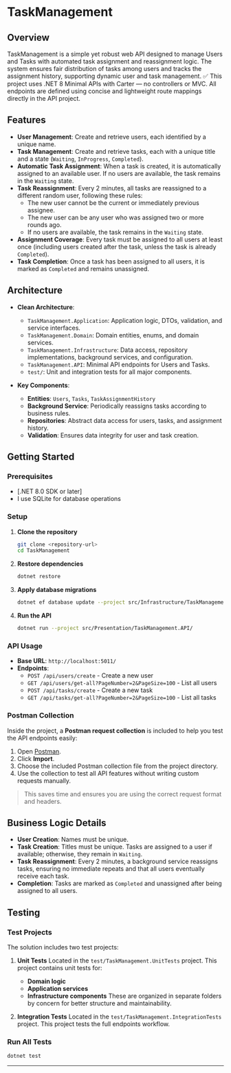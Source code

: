 # TaskManagement

## Overview

TaskManagement is a simple yet robust web API designed to manage Users and Tasks with automated task assignment and reassignment logic. The system ensures fair distribution of tasks among users and tracks the assignment history, supporting dynamic user and task management.
✅ This project uses .NET 8 Minimal APIs with Carter — no controllers or MVC. All endpoints are defined using concise and lightweight route mappings directly in the API project.
## Features

* **User Management**: Create and retrieve users, each identified by a unique name.
* **Task Management**: Create and retrieve tasks, each with a unique title and a state (`Waiting`, `InProgress`, `Completed`).
* **Automatic Task Assignment**: When a task is created, it is automatically assigned to an available user. If no users are available, the task remains in the `Waiting` state.
* **Task Reassignment**: Every 2 minutes, all tasks are reassigned to a different random user, following these rules:
  * The new user cannot be the current or immediately previous assignee.
  * The new user can be any user who was assigned two or more rounds ago.
  * If no users are available, the task remains in the `Waiting` state.
* **Assignment Coverage**: Every task must be assigned to all users at least once (including users created after the task, unless the task is already `Completed`).
* **Task Completion**: Once a task has been assigned to all users, it is marked as `Completed` and remains unassigned.

## Architecture

* **Clean Architecture**:

  * `TaskManagement.Application`: Application logic, DTOs, validation, and service interfaces.
  * `TaskManagement.Domain`: Domain entities, enums, and domain services.
  * `TaskManagement.Infrastructure`: Data access, repository implementations, background services, and configuration.
  * `TaskManagement.API`: Minimal API endpoints for Users and Tasks.
  * `test/`: Unit and integration tests for all major components.

* **Key Components**:

  * **Entities**: `Users`, `Tasks`, `TaskAssignmentHistory`
  * **Background Service**: Periodically reassigns tasks according to business rules.
  * **Repositories**: Abstract data access for users, tasks, and assignment history.
  * **Validation**: Ensures data integrity for user and task creation.

## Getting Started

### Prerequisites

* \[.NET 8.0 SDK or later]
* I use SQLite for database operations

### Setup

1. **Clone the repository**

   ```bash
   git clone <repository-url>
   cd TaskManagement
   ```
2. **Restore dependencies**

   ```bash
   dotnet restore
   ```
3. **Apply database migrations**

   ```bash
   dotnet ef database update --project src/Infrastructure/TaskManagement.Infrastructure/ --startup-project src/Presentation/TaskManagement.API/
   ```
4. **Run the API**

   ```bash
   dotnet run --project src/Presentation/TaskManagement.API/
   ```

### API Usage
- **Base URL**: `http://localhost:5011/`
- **Endpoints**:
  - `POST /api/users/create` - Create a new user
  - `GET /api/users/get-all?PageNumber=2&PageSize=100` - List all users
  - `POST /api/tasks/create` - Create a new task
  - `GET /api/tasks/get-all?PageNumber=2&PageSize=100` - List all tasks

### Postman Collection

Inside the project, a **Postman request collection** is included to help you test the API endpoints easily:

1. Open [Postman](https://www.postman.com/).
2. Click **Import**.
3. Choose the included Postman collection file from the project directory.
4. Use the collection to test all API features without writing custom requests manually.

> This saves time and ensures you are using the correct request format and headers.

## Business Logic Details

* **User Creation**: Names must be unique.
* **Task Creation**: Titles must be unique. Tasks are assigned to a user if available; otherwise, they remain in `Waiting`.
* **Task Reassignment**: Every 2 minutes, a background service reassigns tasks, ensuring no immediate repeats and that all users eventually receive each task.
* **Completion**: Tasks are marked as `Completed` and unassigned after being assigned to all users.

## Testing

### Test Projects

The solution includes two test projects:

1. **Unit Tests**
   Located in the `test/TaskManagement.UnitTests` project.
   This project contains unit tests for:

   * **Domain logic**
   * **Application services**
   * **Infrastructure components**
     These are organized in separate folders by concern for better structure and maintainability.

2. **Integration Tests**
   Located in the `test/TaskManagement.IntegrationTests` project.
   This project tests the full endpoints workflow.

### Run All Tests

```bash
dotnet test
```
---
